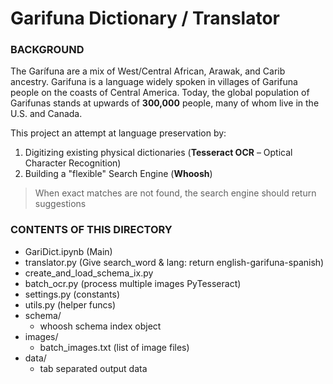 # Garifuna Dictionary / Translator


### BACKGROUND
The Garífuna are a mix of West/Central African, Arawak, and Carib ancestry. Garifuna is a language widely spoken in villages of Garifuna people on the coasts of Central America. Today, the global population of Garifunas stands at upwards of **300,000** people, many of whom live in the U.S. and Canada.

This project an attempt at language preservation by:
1. Digitizing existing physical dictionaries (**Tesseract OCR** – Optical Character Recognition)
2. Building a "flexible" Search Engine (**Whoosh**)
> When exact matches are not found, the search engine should return suggestions


### CONTENTS OF THIS DIRECTORY
* GariDict.ipynb (Main)
* translator.py (Give search_word & lang: return english-garifuna-spanish)
* create_and_load_schema_ix.py
* batch_ocr.py (process multiple images PyTesseract)
* settings.py (constants)
* utils.py (helper funcs)
* schema/
	- whoosh schema index object
* images/
	- batch_images.txt (list of image files)
* data/
	- tab separated output data